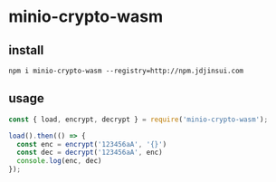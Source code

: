# minio-crypto-wasm

## install
`npm i minio-crypto-wasm --registry=http://npm.jdjinsui.com`

## usage
```js
const { load, encrypt, decrypt } = require('minio-crypto-wasm');

load().then(() => {
  const enc = encrypt('123456aA', '{}')
  const dec = decrypt('123456aA', enc)
  console.log(enc, dec)
});
```